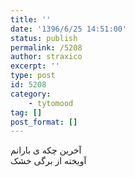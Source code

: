 ```yaml
---
title: ''
date: '1396/6/25 14:51:00'
status: publish
permalink: /5208
author: straxico
excerpt: ''
type: post
id: 5208
category:
    - tytomood
tag: []
post_format: []
---
```

آخرین چکه ی بارانم  
آویخته از برگی خشک